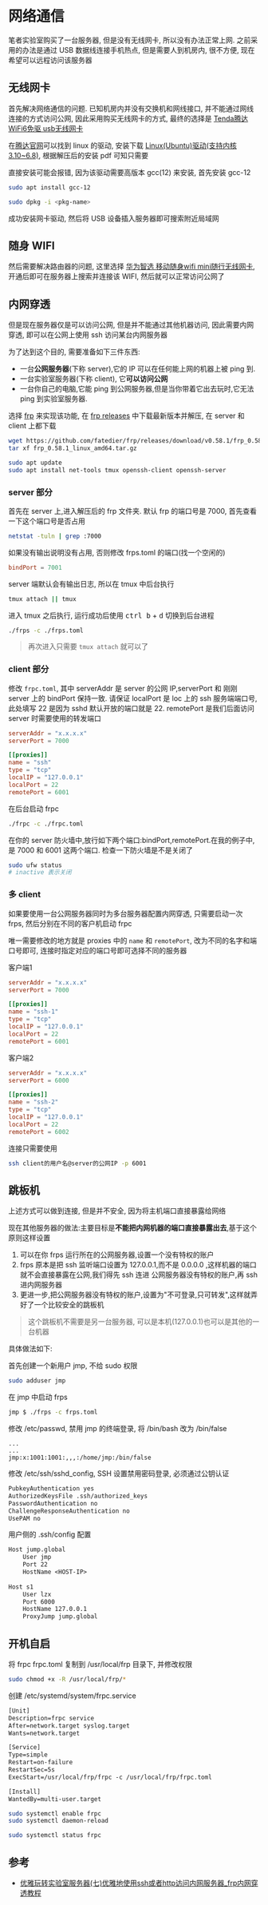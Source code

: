 
# 网络通信

笔者实验室购买了一台服务器, 但是没有无线网卡, 所以没有办法正常上网. 之前采用的办法是通过 USB 数据线连接手机热点, 但是需要人到机房内, 很不方便, 现在希望可以远程访问该服务器

## 无线网卡

首先解决网络通信的问题. 已知机房内并没有交换机和网线接口, 并不能通过网线连接的方式访问公网, 因此采用购买无线网卡的方式, 最终的选择是 [Tenda腾达 WiFi6免驱 usb无线网卡](https://item.jd.com/100054970380.html)

在[腾达官网](https://www.tenda.com.cn/download/)可以找到 linux 的驱动, 安装下载 [Linux(Ubuntu)驱动(支持内核3.10~6.8)](https://www.tenda.com.cn/download/detail-3930.html), 根据解压后的安装 pdf 可知只需要

直接安装可能会报错, 因为该驱动需要高版本 gcc(12) 来安装, 首先安装 gcc-12

```bash
sudo apt install gcc-12
```

```bash
sudo dpkg -i <pkg-name>
```

成功安装网卡驱动, 然后将 USB 设备插入服务器即可搜索附近局域网

## 随身 WIFI

然后需要解决路由器的问题, 这里选择 [华为智选 移动随身wifi mini随行无线网卡](https://item.jd.com/100067261054.html#crumb-wrap), 开通后即可在服务器上搜索并连接该 WIFI, 然后就可以正常访问公网了

## 内网穿透

但是现在服务器仅是可以访问公网, 但是并不能通过其他机器访问, 因此需要内网穿透, 即可以在公网上使用 ssh 访问某台内网服务器

为了达到这个目的, 需要准备如下三件东西:

- 一台**公网服务器**(下称 server),它的 IP 可以在任何能上网的机器上被 ping 到.
- 一台实验室服务器(下称 client), 它**可以访问公网**
- 一台你自己的电脑,它能 ping 到公网服务器,但是当你带着它出去玩时,它无法 ping 到实验室服务器.

选择 [frp](https://github.com/fatedier/frp) 来实现该功能, 在 [frp releases](https://github.com/fatedier/frp/releases) 中下载最新版本并解压, 在 server 和 client 上都下载

```bash
wget https://github.com/fatedier/frp/releases/download/v0.58.1/frp_0.58.1_linux_amd64.tar.gz
tar xf frp_0.58.1_linux_amd64.tar.gz
```

```bash
sudo apt update
sudo apt install net-tools tmux openssh-client openssh-server
```

### server 部分

首先在 server 上,进入解压后的 frp 文件夹. 默认 frp 的端口号是 7000, 首先查看一下这个端口号是否占用

```bash
netstat -tuln | grep :7000
```

如果没有输出说明没有占用, 否则修改 frps.toml 的端口(找一个空闲的)

```toml
bindPort = 7001
```

server 端默认会有输出日志, 所以在 tmux 中后台执行

```bash
tmux attach || tmux
```

进入 tmux 之后执行, 运行成功后使用 <kbd>ctrl b</kbd> + <kbd>d</kbd> 切换到后台进程

```bash
./frps -c ./frps.toml
```

> 再次进入只需要 `tmux attach` 就可以了

### client 部分

修改 `frpc.toml`, 其中 serverAddr 是 server 的公网 IP,serverPort 和 刚刚 server 上的 bindPort 保持一致.
请保证 localPort 是 loc 上的 ssh 服务端端口号,此处填写 22 是因为 sshd 默认开放的端口就是 22. remotePort 是我们后面访问 server 时需要使用的转发端口

```toml
serverAddr = "x.x.x.x"
serverPort = 7000

[[proxies]]
name = "ssh"
type = "tcp"
localIP = "127.0.0.1"
localPort = 22
remotePort = 6001
```

在后台启动 frpc

```bash
./frpc -c ./frpc.toml
```

在你的 server 防火墙中,放行如下两个端口:bindPort,remotePort.在我的例子中,是 7000 和 6001 这两个端口. 检查一下防火墙是不是关闭了

```bash
sudo ufw status
# inactive 表示关闭
```

### 多 client

如果要使用一台公网服务器同时为多台服务器配置内网穿透, 只需要启动一次 frps, 然后分别在不同的客户机启动 frpc

唯一需要修改的地方就是 proxies 中的 `name` 和 `remotePort`, 改为不同的名字和端口号即可, 连接时指定对应的端口号即可选择不同的服务器

客户端1

```toml {5,9}
serverAddr = "x.x.x.x"
serverPort = 7000

[[proxies]]
name = "ssh-1"
type = "tcp"
localIP = "127.0.0.1"
localPort = 22
remotePort = 6001
```

客户端2

```toml {5,9}
serverAddr = "x.x.x.x"
serverPort = 6000

[[proxies]]
name = "ssh-2"
type = "tcp"
localIP = "127.0.0.1"
localPort = 22
remotePort = 6002
```

连接只需要使用

```bash
ssh client的用户名@server的公网IP -p 6001
```

## 跳板机

上述方式可以做到连接, 但是并不安全, 因为将主机端口直接暴露给网络

现在其他服务器的做法:主要目标是**不能把内网机器的端口直接暴露出去**,基于这个原则这样设置

1. 可以在你 frps 运行所在的公网服务器,设置一个没有特权的账户
2. frps 原本是把 ssh 监听端口设置为 127.0.0.1,而不是 0.0.0.0 ,这样机器的端口就不会直接暴露在公网,我们得先 ssh 连进 公网服务器没有特权的账户,再 ssh 进内网服务器
3. 更进一步,把公网服务器没有特权的账户,设置为"不可登录,只可转发",这样就弄好了一个比较安全的跳板机

> 这个跳板机不需要是另一台服务器, 可以是本机(127.0.0.1)也可以是其他的一台机器

具体做法如下:

首先创建一个新用户 jmp, 不给 sudo 权限

```bash
sudo adduser jmp
```

在 jmp 中启动 frps

```bash
jmp $ ./frps -c frps.toml
```

修改 /etc/passwd, 禁用 jmp 的终端登录, 将 /bin/bash 改为 /bin/false

```txt{3}
...
...
jmp:x:1001:1001:,,,:/home/jmp:/bin/false
```

修改 /etc/ssh/sshd_config, SSH 设置禁用密码登录, 必须通过公钥认证

```txt
PubkeyAuthentication yes
AuthorizedKeysFile .ssh/authorized_keys
PasswordAuthentication no
ChallengeResponseAuthentication no
UsePAM no
```

用户侧的 .ssh/config 配置

```txt
Host jump.global
    User jmp
    Port 22
    HostName <HOST-IP>
    
Host s1
    User lzx
    Port 6000
    HostName 127.0.0.1
    ProxyJump jump.global
```

## 开机自启

将 frpc frpc.toml 复制到 /usr/local/frp 目录下, 并修改权限

```bash
sudo chmod +x -R /usr/local/frp/*
```

创建 /etc/systemd/system/frpc.service

```txt
[Unit]
Description=frpc service
After=network.target syslog.target
Wants=network.target

[Service]
Type=simple
Restart=on-failure
RestartSec=5s
ExecStart=/usr/local/frp/frpc -c /usr/local/frp/frpc.toml

[Install]
WantedBy=multi-user.target
```

```bash
sudo systemctl enable frpc
sudo systemctl daemon-reload
```

```bash
sudo systemctl status frpc
```


## 参考

- [优雅玩转实验室服务器(七)优雅地使用ssh或者http访问内网服务器_frp内网穿透教程](https://zhuanlan.zhihu.com/p/688161704)